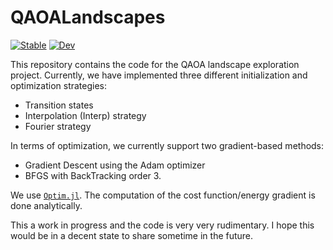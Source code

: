 # QAOALandscapes

[![Stable](https://img.shields.io/badge/docs-stable-blue.svg)](https://RaimelMedina.github.io/QAOALandscapes.jl/stable/)
[![Dev](https://img.shields.io/badge/docs-dev-blue.svg)](https://RaimelMedina.github.io/QAOALandscapes.jl/dev/)

This repository contains the code for the QAOA landscape exploration project. Currently, we have implemented three different initialization and optimization strategies:

- Transition states
- Interpolation (Interp) strategy
- Fourier strategy

In terms of optimization, we currently support two gradient-based methods: 
- Gradient Descent using the Adam optimizer
- BFGS with BackTracking order 3. 

We use [`Optim.jl`](https://julianlsolvers.github.io/Optim.jl/stable/). The computation of the cost function/energy gradient is done analytically. 

This a work in progress and the code is very very rudimentary. I hope this would be in a decent state to share sometime in the future. 